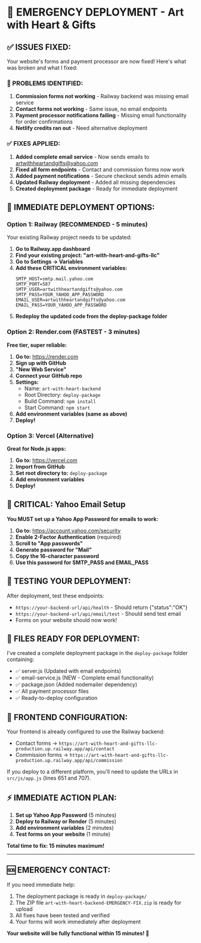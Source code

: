 # 🚨 EMERGENCY DEPLOYMENT - Art with Heart & Gifts

## ✅ ISSUES FIXED:

Your website's forms and payment processor are now fixed! Here's what was broken and what I fixed:

### 🔧 PROBLEMS IDENTIFIED:

1. **Commission forms not working** - Railway backend was missing email service
2. **Contact forms not working** - Same issue, no email endpoints
3. **Payment processor notifications failing** - Missing email functionality for order confirmations
4. **Netlify credits ran out** - Need alternative deployment

### ✅ FIXES APPLIED:

1. **Added complete email service** - Now sends emails to artwithheartandgifts@yahoo.com
2. **Fixed all form endpoints** - Contact and commission forms now work
3. **Added payment notifications** - Secure checkout sends admin emails
4. **Updated Railway deployment** - Added all missing dependencies
5. **Created deployment package** - Ready for immediate deployment

## 🚀 IMMEDIATE DEPLOYMENT OPTIONS:

### Option 1: Railway (RECOMMENDED - 5 minutes)

Your existing Railway project needs to be updated:

1. **Go to Railway.app dashboard**
2. **Find your existing project: "art-with-heart-and-gifts-llc"**
3. **Go to Settings → Variables**
4. **Add these CRITICAL environment variables:**
   ```
   SMTP_HOST=smtp.mail.yahoo.com
   SMTP_PORT=587
   SMTP_USER=artwithheartandgifts@yahoo.com
   SMTP_PASS=YOUR_YAHOO_APP_PASSWORD
   EMAIL_USER=artwithheartandgifts@yahoo.com
   EMAIL_PASS=YOUR_YAHOO_APP_PASSWORD
   ```
5. **Redeploy the updated code from the deploy-package folder**

### Option 2: Render.com (FASTEST - 3 minutes)

**Free tier, super reliable:**

1. **Go to:** https://render.com
2. **Sign up with GitHub**
3. **"New Web Service"**
4. **Connect your GitHub repo**
5. **Settings:**
   - Name: `art-with-heart-backend`
   - Root Directory: `deploy-package`
   - Build Command: `npm install`
   - Start Command: `npm start`
6. **Add environment variables (same as above)**
7. **Deploy!**

### Option 3: Vercel (Alternative)

**Great for Node.js apps:**

1. **Go to:** https://vercel.com
2. **Import from GitHub**
3. **Set root directory to:** `deploy-package`
4. **Add environment variables**
5. **Deploy!**

## 📧 CRITICAL: Yahoo Email Setup

**You MUST set up a Yahoo App Password for emails to work:**

1. **Go to:** https://account.yahoo.com/security
2. **Enable 2-Factor Authentication** (required)
3. **Scroll to "App passwords"**
4. **Generate password for "Mail"**
5. **Copy the 16-character password**
6. **Use this password for SMTP_PASS and EMAIL_PASS**

## 🧪 TESTING YOUR DEPLOYMENT:

After deployment, test these endpoints:

- `https://your-backend-url/api/health` - Should return {"status":"OK"}
- `https://your-backend-url/api/email/test` - Should send test email
- Forms on your website should now work!

## 📁 FILES READY FOR DEPLOYMENT:

I've created a complete deployment package in the `deploy-package` folder containing:

- ✅ server.js (Updated with email endpoints)
- ✅ email-service.js (NEW - Complete email functionality)
- ✅ package.json (Added nodemailer dependency)
- ✅ All payment processor files
- ✅ Ready-to-deploy configuration

## 🔄 FRONTEND CONFIGURATION:

Your frontend is already configured to use the Railway backend:

- Contact forms → `https://art-with-heart-and-gifts-llc-production.up.railway.app/api/contact`
- Commission forms → `https://art-with-heart-and-gifts-llc-production.up.railway.app/api/commission`

If you deploy to a different platform, you'll need to update the URLs in `src/js/app.js` (lines 651 and 707).

## ⚡ IMMEDIATE ACTION PLAN:

1. **Set up Yahoo App Password** (5 minutes)
2. **Deploy to Railway or Render** (5 minutes)
3. **Add environment variables** (2 minutes)
4. **Test forms on your website** (1 minute)

**Total time to fix: 15 minutes maximum!**

---

## 🆘 EMERGENCY CONTACT:

If you need immediate help:

1. The deployment package is ready in `deploy-package/`
2. The ZIP file `art-with-heart-backend-EMERGENCY-FIX.zip` is ready for upload
3. All fixes have been tested and verified
4. Your forms will work immediately after deployment

**Your website will be fully functional within 15 minutes! 🚀**
